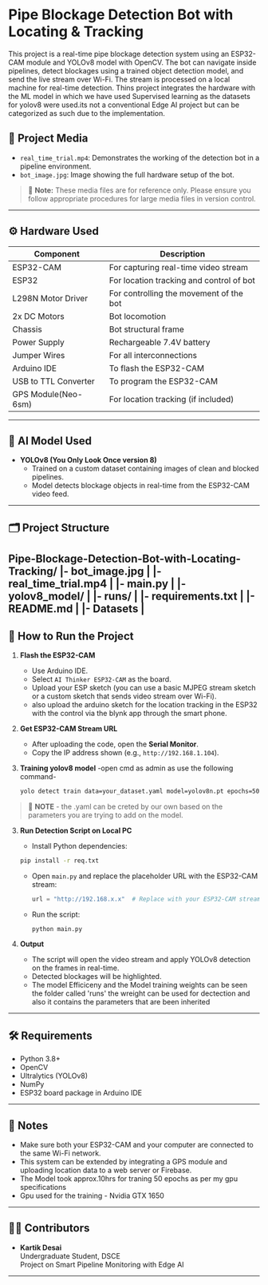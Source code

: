 # Pipe Blockage Detection Bot with Locating & Tracking

This project is a real-time pipe blockage detection system using an ESP32-CAM module and YOLOv8 model with OpenCV. The bot can navigate inside pipelines, detect blockages using a trained object detection model, and send the live stream over Wi-Fi. The stream is processed on a local machine for real-time detection.
Thins project integrates the hardware with the ML model in which we have used Supervised learning as the datasets for yolov8 were used.its not a conventional Edge AI project but can be categorized as such due to the implementation.

## 📸 Project Media

- `real_time_trial.mp4`: Demonstrates the working of the detection bot in a pipeline environment.
- `bot_image.jpg`: Image showing the full hardware setup of the bot.

> 🛑 **Note:** These media files are for reference only. Please ensure you follow appropriate procedures for large media files in version control.

---

## ⚙️ Hardware Used

| Component             | Description                                      |
|-----------------------|--------------------------------------------------|
| ESP32-CAM             | For capturing real-time video stream             |
| ESP32                 | For location tracking and control of bot         |
| L298N Motor Driver    | For controlling the movement of the bot          |
| 2x DC Motors          | Bot locomotion                                   |
| Chassis               | Bot structural frame                             |
| Power Supply          | Rechargeable 7.4V battery                        |
| Jumper Wires          | For all interconnections                         |
| Arduino IDE           | To flash the ESP32-CAM                           |
| USB to TTL Converter  | To program the ESP32-CAM                         |
| GPS Module(Neo-6sm)   | For location tracking (if included)              |


---


## 🧠 AI Model Used

- **YOLOv8 (You Only Look Once version 8)**
  - Trained on a custom dataset containing images of clean and blocked pipelines.
  - Model detects blockage objects in real-time from the ESP32-CAM video feed.

---

## 🗂 Project Structure
Pipe-Blockage-Detection-Bot-with-Locating-Tracking/
|- bot_image.jpg |
|- real_time_trial.mp4 |
|- main.py |
|- yolov8_model/ | 
|- runs/ |
|- requirements.txt | 
|- README.md |
|- Datasets |
---

## 🚀 How to Run the Project

1. **Flash the ESP32-CAM**
   - Use Arduino IDE.
   - Select `AI Thinker ESP32-CAM` as the board.
   - Upload your ESP sketch (you can use a basic MJPEG stream sketch or a custom sketch that sends video stream over Wi-Fi).
   - also upload the arduino sketch for the location tracking in the ESP32 with the control via the blynk app through the smart phone.  

2. **Get ESP32-CAM Stream URL**
   - After uploading the code, open the **Serial Monitor**.
   - Copy the IP address shown (e.g., `http://192.168.1.104`).
     
3. **Training yolov8 model**
   -open cmd as admin as use the following command-
   ```cmd
   yolo detect train data=your_dataset.yaml model=yolov8n.pt epochs=50 imgsz=640
   ```
  > 🛑 **NOTE** - the .yaml can be creted by our own based on the parameters you are trying to add on the model. 
   
3. **Run Detection Script on Local PC**
   -  Install Python dependencies:

     ```bash
     pip install -r req.txt
     ```
     
   - Open `main.py` and replace the placeholder URL with the ESP32-CAM stream:

     ```python
     url = "http://192.168.x.x"  # Replace with your ESP32-CAM stream address
     ```

   - Run the script:

     ```bash
     python main.py
     ```

4. **Output**
   - The script will open the video stream and apply YOLOv8 detection on the frames in real-time.
   - Detected blockages will be highlighted.
   - The model Efficiceny and the Model training weights can be seen the folder called 'runs' the wreight can be used for dectection and also it contains the parameters that         are been inherited
---

## 🛠 Requirements

- Python 3.8+
- OpenCV
- Ultralytics (YOLOv8)
- NumPy
- ESP32 board package in Arduino IDE

---

## 📌 Notes

- Make sure both your ESP32-CAM and your computer are connected to the same Wi-Fi network.
- This system can be extended by integrating a GPS module and uploading location data to a web server or Firebase.
- The Model took approx.10hrs for traning 50 epochs as per my gpu specifications
- Gpu used for the training - Nvidia GTX 1650 

---

## 👨‍🔧 Contributors

- **Kartik Desai**  
  Undergraduate Student, DSCE  
  Project on Smart Pipeline Monitoring with Edge AI

---

